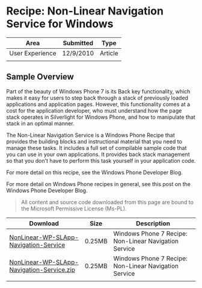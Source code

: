 # Recipe: Non-Linear Navigation Service for Windows

|Area|Submitted|Type|
|-|-|-|
User Experience|12/9/2010|Article
||||

## Sample Overview

Part of the beauty of Windows Phone 7 is its Back key functionality, which makes it easy for users to step back through a stack of previously loaded applications and application pages. However, this functionality comes at a cost for the application developer, who must understand how the page stack operates in Silverlight for Windows Phone, and how to manipulate that stack in an optimal manner.

The Non-Linear Navigation Service is a Windows Phone Recipe that provides the building blocks and instructional material that you need to manage these tasks. It includes a full set of compilable sample code that you can use in your own applications. It provides back stack management so that you don't have to perform this task yourself in your application code.

For more detail on this recipe, see the Windows Phone Developer Blog.

For more detail on Windows Phone recipes in general, see this post on the Windows Phone Developer Blog.

> All content and source code downloaded from this page are bound to the Microsoft Permissive License (Ms-PL).

Download | Size | Description
---|---|---|
[NonLinear-WP-SLApp-Navigation-Service](https://github.com/simondarksidej/XNAGameStudio/tree/master/Samples/NonLinear-WP-SLApp-Navigation-Service) | 0.25MB | Windows Phone 7 Recipe: Non-Linear Navigation Service
[NonLinear-WP-SLApp-Navigation-Service.zip](https://github.com/simondarksidej/XNAGameStudioZips/tree/master/Samples/NonLinear-WP-SLApp-Navigation-Service.zip) | 0.25MB | Windows Phone 7 Recipe: Non-Linear Navigation Service
||||
